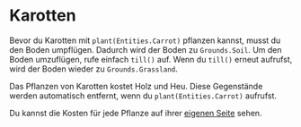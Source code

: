 # Karotten
Bevor du Karotten mit `plant(Entities.Carrot)` pflanzen kannst, musst du den Boden umpflügen. Dadurch wird der Boden zu `Grounds.Soil`. Um den Boden umzuflügen, rufe einfach `till()` auf. Wenn du `till()` erneut aufrufst, wird der Boden wieder zu `Grounds.Grassland`.

Das Pflanzen von Karotten kostet Holz und Heu. Diese Gegenstände werden automatisch entfernt, wenn du `plant(Entities.Carrot)` aufrufst.

Du kannst die Kosten für jede Pflanze auf ihrer [eigenen Seite](objects/carrot) sehen.